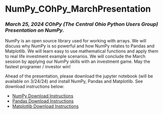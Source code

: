 # NumPy_COhPy_MarchPresentation
### *March 25, 2024 COhPy (The Central Ohio Python Users Group) Presentation on NumPy.*

NumPy is an open source library used for working with arrays. We will discuss why NumPy is so powerful and how NumPy relates to Pandas and Matplotlib.  We will learn easy to use mathematical functions and apply them to real life investment example scenarios. We will conclude the March session by applying our NumPy skills with an investment game. May the fastest programer / investor win!

Ahead of the presentation, please download the jupyter notebook (will be available on 3/24/24) and install NumPy, Pandas and Matplotlib. See download instructions below:
- [NumPy Download Instructions](https://numpy.org/install/)
- [Pandas Download Instructions](https://pandas.pydata.org/pandas-docs/stable/getting_started/install.html)
- [Matplotlib Download Instructions](https://matplotlib.org/stable/users/installing/index.html)

